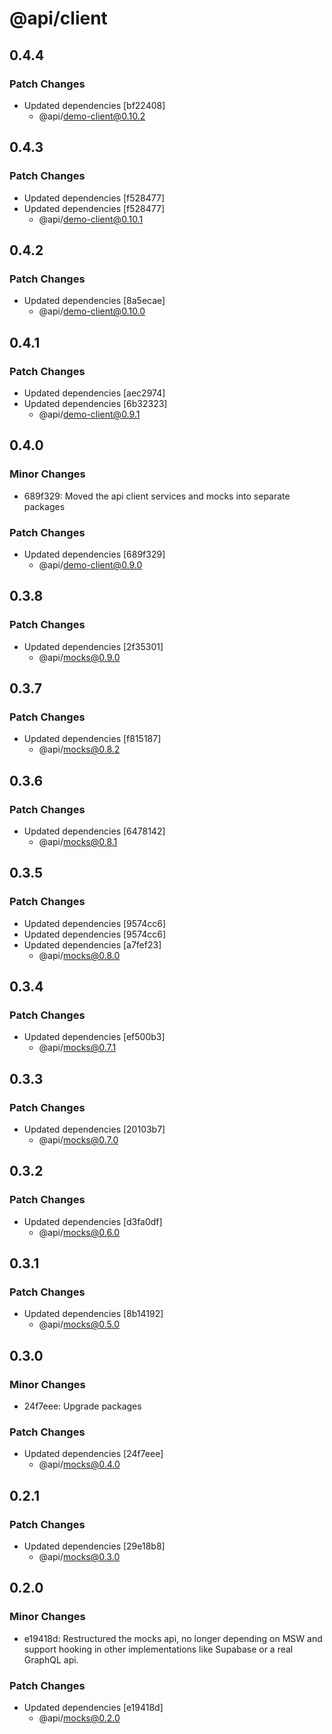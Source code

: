 # @api/client

## 0.4.4

### Patch Changes

- Updated dependencies [bf22408]
  - @api/demo-client@0.10.2

## 0.4.3

### Patch Changes

- Updated dependencies [f528477]
- Updated dependencies [f528477]
  - @api/demo-client@0.10.1

## 0.4.2

### Patch Changes

- Updated dependencies [8a5ecae]
  - @api/demo-client@0.10.0

## 0.4.1

### Patch Changes

- Updated dependencies [aec2974]
- Updated dependencies [6b32323]
  - @api/demo-client@0.9.1

## 0.4.0

### Minor Changes

- 689f329: Moved the api client services and mocks into separate packages

### Patch Changes

- Updated dependencies [689f329]
  - @api/demo-client@0.9.0

## 0.3.8

### Patch Changes

- Updated dependencies [2f35301]
  - @api/mocks@0.9.0

## 0.3.7

### Patch Changes

- Updated dependencies [f815187]
  - @api/mocks@0.8.2

## 0.3.6

### Patch Changes

- Updated dependencies [6478142]
  - @api/mocks@0.8.1

## 0.3.5

### Patch Changes

- Updated dependencies [9574cc6]
- Updated dependencies [9574cc6]
- Updated dependencies [a7fef23]
  - @api/mocks@0.8.0

## 0.3.4

### Patch Changes

- Updated dependencies [ef500b3]
  - @api/mocks@0.7.1

## 0.3.3

### Patch Changes

- Updated dependencies [20103b7]
  - @api/mocks@0.7.0

## 0.3.2

### Patch Changes

- Updated dependencies [d3fa0df]
  - @api/mocks@0.6.0

## 0.3.1

### Patch Changes

- Updated dependencies [8b14192]
  - @api/mocks@0.5.0

## 0.3.0

### Minor Changes

- 24f7eee: Upgrade packages

### Patch Changes

- Updated dependencies [24f7eee]
  - @api/mocks@0.4.0

## 0.2.1

### Patch Changes

- Updated dependencies [29e18b8]
  - @api/mocks@0.3.0

## 0.2.0

### Minor Changes

- e19418d: Restructured the mocks api, no longer depending on MSW and support hooking in other implementations like Supabase or a real GraphQL api.

### Patch Changes

- Updated dependencies [e19418d]
  - @api/mocks@0.2.0
